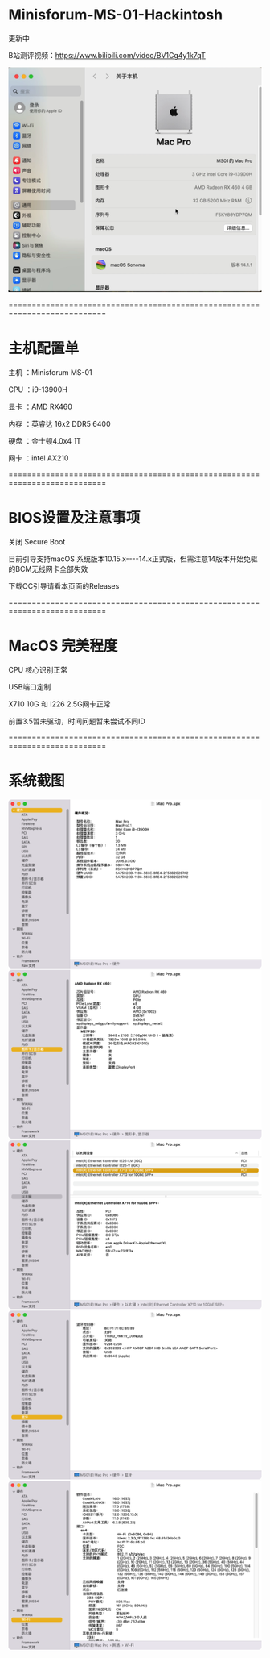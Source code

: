 # Minisforum-MS-01-Hackintosh

更新中


B站测评视频：https://www.bilibili.com/video/BV1Cg4y1k7qT

![](https://github.com/Xmingbai/Minisforum-MS-01-Hackintosh/blob/main/AB.png)

===========================================================================
# 主机配置单
主机 ：Minisforum MS-01

CPU ：i9-13900H

显卡 ：AMD RX460

内存 ：英睿达 16x2 DDR5 6400

硬盘 ：金士顿4.0x4 1T

网卡 ：intel AX210

===========================================================================
# BIOS设置及注意事项

关闭 Secure Boot

目前引导支持macOS 系统版本10.15.x----14.x正式版，但需注意14版本开始免驱的BCM无线网卡全部失效

下载OC引导请看本页面的Releases

===========================================================================

# MacOS 完美程度

CPU 核心识别正常

USB端口定制

X710 10G  和 I226 2.5G网卡正常

前置3.5暂未驱动，时间问题暂未尝试不同ID

===========================================================================

# 系统截图

![](https://github.com/Xmingbai/Minisforum-MS-01-Hackintosh/blob/main/CPU.png)
![](https://github.com/Xmingbai/Minisforum-MS-01-Hackintosh/blob/main/RX460.png)
![](https://github.com/Xmingbai/Minisforum-MS-01-Hackintosh/blob/main/ETH.png)
![](https://github.com/Xmingbai/Minisforum-MS-01-Hackintosh/blob/main/BT.png)
![](https://github.com/Xmingbai/Minisforum-MS-01-Hackintosh/blob/main/WIFI.png)


